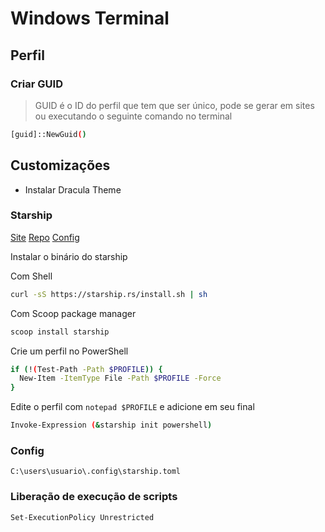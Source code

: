 # Windows Terminal
## Perfil
### Criar GUID
> GUID é o ID do perfil que tem que ser único, pode se gerar em sites ou executando o seguinte comando no terminal
```bash
[guid]::NewGuid()
```

## Customizações

- Instalar Dracula Theme

### Starship

[Site](https://starship.rs/)
[Repo](https://github.com/starship/starship)
[Config](https://starship.rs/config)

Instalar o binário do starship

Com Shell
```bash
curl -sS https://starship.rs/install.sh | sh
```

Com Scoop package manager
```bash
scoop install starship
```

Crie um perfil no PowerShell
```bash
if (!(Test-Path -Path $PROFILE)) {
  New-Item -ItemType File -Path $PROFILE -Force
}
```

Edite o perfil com `notepad $PROFILE` e adicione em seu final
```bash
Invoke-Expression (&starship init powershell)
```

### Config

`C:\users\usuario\.config\starship.toml`

### Liberação de execução de scripts
```bash
Set-ExecutionPolicy Unrestricted 
```
